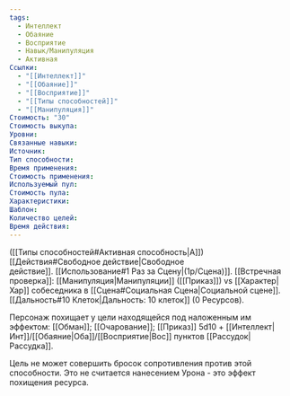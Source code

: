 ```yaml
---
tags:
  - Интеллект
  - Обаяние
  - Восприятие
  - Навык/Манипуляция
  - Активная
Ссылки:
  - "[[Интеллект]]"
  - "[[Обаяние]]"
  - "[[Восприятие]]"
  - "[[Типы способностей]]"
  - "[[Манипуляция]]"
Стоимость: "30"
Стоимость выкупа:
Уровни:
Связанные навыки:
Источник:
Тип способности:
Время применения:
Стоимость применения:
Используемый пул:
Стоимость пула:
Характеристики:
Шаблон:
Количество целей:
Время действия:
---
```

([[Типы способностей#Активная способность|А]]) [[Действия#Свободное действие|Свободное действие]]. [[Использование#1 Раз за Сцену|(1р/Сцена)]]. [[Встречная проверка]]: [[Манипуляция|Манипуляции]] ([[Приказ]]) vs [[Характер|Хар]] собеседника в [[Сцена#Социальная Сцена|Социальной сцене]]. [[Дальность#10 Клеток|Дальность: 10 клеток]] (0 Ресурсов). 

Персонаж похищает у цели находящейся под наложенным им эффектом: [[Обман]]; [[Очарование]]; [[Приказ]] 5d10 + [[Интеллект|Инт]]/[[Обаяние|Оба]]/[[Восприятие|Вос]] пунктов [[Рассудок|Рассудка]].

Цель не может совершить бросок сопротивления против этой способности. Это не считается нанесением Урона - это эффект похищения ресурса. 